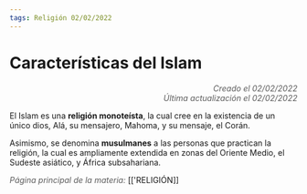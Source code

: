 ```yaml
---
tags: Religión 02/02/2022
---
```


# Características del Islam
<div style="text-align: right; opacity: 0.7; font-style: italic;">Creado el 02/02/2022</div>
<div style="text-align: right; opacity: 0.7; font-style: italic;">Última actualización el 02/02/2022</div>

El Islam es una **religión monoteísta**, la cual cree en la existencia de un único dios, Alá, su mensajero, Mahoma, y su mensaje, el Corán.

Asimismo, se denomina **musulmanes** a las personas que practican la religión, la cual es ampliamente extendida en zonas del Oriente Medio, el Sudeste asiático, y África subsahariana.



<span style="opacity: 0.7; font-style: italic;">Página principal de la materia:</span> [['RELIGIÓN]]